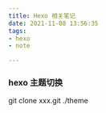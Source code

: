 ```yaml
---
title: Hexo 相关笔记
date: 2021-11-08 13:56:35
tags: 
- hexo
- note

---
```


### hexo 主题切换

git clone xxx.git ./theme